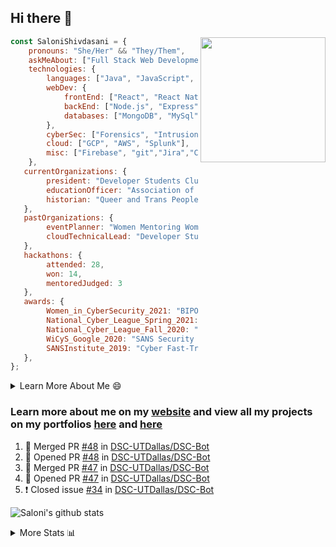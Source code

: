 ## Hi there 👋

<img align='right' src="https://storage.googleapis.com/saloni-shivdasani-resume/Saloni.png" width="200">

```javascript
const SaloniShivdasani = {
    pronouns: "She/Her" && "They/Them",
    askMeAbout: ["Full Stack Web Development", "Cloud Computing", "Cyber Security"],
    technologies: {
        languages: ["Java", "JavaScript", "SQL", "Python", "C++", "BASH", "R"],
        webDev: {
            frontEnd: ["React", "React Native", "Electron"],
            backEnd: ["Node.js", "Express", "Flask"],
            databases: ["MongoDB", "MySql"],
        },
        cyberSec: ["Forensics", "Intrusion Detection", "Security Operations", "Network and Application Penetration Testing"],
        cloud: ["GCP", "AWS", "Splunk"],
        misc: ["Firebase", "git","Jira","Confluence"]
    },
   currentOrganizations: {
        president: "Developer Students Club, UTD",
        educationOfficer: "Association of Computer Machinery, UTD",
        historian: "Queer and Trans People of Color, UTD",
   },
   pastOrganizations: {
        eventPlanner: "Women Mentoring Women in Engineering, UTD",
        cloudTechnicalLead: "Developer Students Club, UTD",
   },
   hackathons: {
        attended: 28,
        won: 14,
        mentoredJudged: 3
   },
   awards: {
        Women_in_CyberSecurity_2021: "BIPOC Fellowship Award",
        National_Cyber_League_Spring_2021: "Gold Bracket Competitor - Top 15% nationally",
        National_Cyber_League_Fall_2020: "Gold Bracket Competitor - Top 15% nationally",
        WiCyS_Google_2020: "SANS Security Training Scholarship",
        SANSInstitute_2019: "Cyber Fast-Track Game Quarter-Finalist",
   },
};
```

<!--START_SECTION:table-->
<details>

<summary>Learn More About Me 😄 </summary>

I am a senior at The University of Texas at Dallas, and I am currently majoring in Software Engineering with a concentration in Information Assurance. I am interested and have experience in full stack development, cloud computing, and cybersecurity. I hope to find opportunities where I can gain exposure to algorithm and project design. My ultimate aim is to develop futuristic products for users because I am inspired by the impact of computing on society.

I have experience in full stack web development through my participation and awards in hackathons where I have learnt and used React, Node.js, Express, MongoDB, Flask, NLTK, and React Native along with GIT, GCP, and Firebase. Last semester, I was also responsible for backend development for a project at a local NGO where I created a REST API using Node.js, Express, MongoDB and SQL and hosted it on servers using GCP. 

From my coursework and local competitions, I have skills in algorithms and data structures in Java, database management using SQL and machine learning using Python and R. I have also been a quarter-finalist in a national cybersecurity completion hosted by the SANS institute.

I am also actively involved in campus organization where I am the cloud technical lead for Developer Student Club, Mentor and Education Officer for Association of Computing Machinery, event planner for Women Mentoring Women in Engineering and IT Committee member for IEEE.

</details>

<!--END_SECTION:table-->

### Learn more about me on my [website](https://www.saloni-shivdasani.codes) and view all my projects on my portfolios [here](https://www.saloni-shivdasani.codes/projects) and  [here](http://devpost.com/SaloniS)

<!--START_SECTION:activity-->
1. 🎉 Merged PR [#48](https://github.com/DSC-UTDallas/DSC-Bot/pull/48) in [DSC-UTDallas/DSC-Bot](https://github.com/DSC-UTDallas/DSC-Bot)
2. 💪 Opened PR [#48](https://github.com/DSC-UTDallas/DSC-Bot/pull/48) in [DSC-UTDallas/DSC-Bot](https://github.com/DSC-UTDallas/DSC-Bot)
3. 🎉 Merged PR [#47](https://github.com/DSC-UTDallas/DSC-Bot/pull/47) in [DSC-UTDallas/DSC-Bot](https://github.com/DSC-UTDallas/DSC-Bot)
4. 💪 Opened PR [#47](https://github.com/DSC-UTDallas/DSC-Bot/pull/47) in [DSC-UTDallas/DSC-Bot](https://github.com/DSC-UTDallas/DSC-Bot)
5. ❗️ Closed issue [#34](https://github.com/DSC-UTDallas/DSC-Bot/issues/34) in [DSC-UTDallas/DSC-Bot](https://github.com/DSC-UTDallas/DSC-Bot)
<!--END_SECTION:activity-->

![Saloni's github stats](https://github-readme-stats.vercel.app/api?username=SaloniSS)

<!--START_SECTION:table-->
<details>

<summary>More Stats 📊 </summary>

<!--START_SECTION:waka-->
![Code Time](http://img.shields.io/badge/Code%20Time-758%20hrs%2010%20mins-blue)

![Lines of code](https://img.shields.io/badge/From%20Hello%20World%20I%27ve%20Written--1%20Million%20lines%20of%20code-blue)

**🐱 My GitHub Data** 

> 🏆 510 Contributions in the Year 2021
 > 
> 📦 590.5 kB Used in GitHub's Storage 
 > 
> 💼 Opted to Hire
 > 
> 📜 28 Public Repositories 
 > 
> 🔑 24 Private Repositories  
 > 
**I'm a Night 🦉** 

```text
🌞 Morning    63 commits     ██░░░░░░░░░░░░░░░░░░░░░░░   11.03% 
🌆 Daytime    185 commits    ████████░░░░░░░░░░░░░░░░░   32.4% 
🌃 Evening    235 commits    ██████████░░░░░░░░░░░░░░░   41.16% 
🌙 Night      88 commits     ███░░░░░░░░░░░░░░░░░░░░░░   15.41%

```
📅 **I'm Most Productive on Monday** 

```text
Monday       138 commits    ██████░░░░░░░░░░░░░░░░░░░   24.17% 
Tuesday      85 commits     ███░░░░░░░░░░░░░░░░░░░░░░   14.89% 
Wednesday    32 commits     █░░░░░░░░░░░░░░░░░░░░░░░░   5.6% 
Thursday     8 commits      ░░░░░░░░░░░░░░░░░░░░░░░░░   1.4% 
Friday       40 commits     █░░░░░░░░░░░░░░░░░░░░░░░░   7.01% 
Saturday     135 commits    ██████░░░░░░░░░░░░░░░░░░░   23.64% 
Sunday       133 commits    █████░░░░░░░░░░░░░░░░░░░░   23.29%

```


📊 **This Week I Spent My Time On** 

```text
⌚︎ Time Zone: America/Chicago

💬 Programming Languages: 
Other                    5 hrs               █████████████░░░░░░░░░░░░   53.07% 
JavaScript               2 hrs 16 mins       ██████░░░░░░░░░░░░░░░░░░░   24.22% 
EJS                      1 hr 4 mins         ██░░░░░░░░░░░░░░░░░░░░░░░   11.36% 
Java                     54 mins             ██░░░░░░░░░░░░░░░░░░░░░░░   9.63% 
HTML                     9 mins              ░░░░░░░░░░░░░░░░░░░░░░░░░   1.65%

```

**I Mostly Code in JavaScript** 

```text
JavaScript               23 repos            ███████████░░░░░░░░░░░░░░   44.23% 
Java                     10 repos            ████░░░░░░░░░░░░░░░░░░░░░   19.23% 
Python                   6 repos             ███░░░░░░░░░░░░░░░░░░░░░░   11.54% 
CSS                      3 repos             █░░░░░░░░░░░░░░░░░░░░░░░░   5.77% 
TypeScript               3 repos             █░░░░░░░░░░░░░░░░░░░░░░░░   5.77%

```



 Last Updated on 12/12/2021
<!--END_SECTION:waka-->

<!--END_SECTION:table-->

<!--
**SaloniSS/SaloniSS** is a ✨ _special_ ✨ repository because its `README.md` (this file) appears on your GitHub profile.

Here are some ideas to get you started:

- 🔭 I’m currently working on ...
- 🌱 I’m currently learning ...
- 👯 I’m looking to collaborate on ...
- 🤔 I’m looking for help with ...
- 💬 Ask me about ...
- 📫 How to reach me: ...
- 😄 Pronouns: ...
- ⚡ Fun fact: ...
-->
